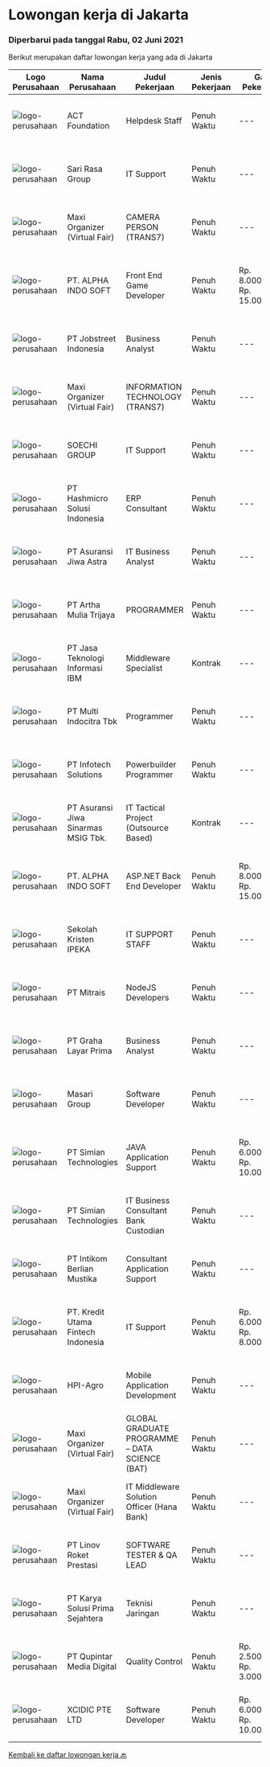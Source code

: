 
  # Lowongan kerja di Jakarta

  ### Diperbarui pada tanggal Rabu, 02 Juni 2021

  Berikut merupakan daftar lowongan kerja yang ada di Jakarta

  |Logo Perusahaan | Nama Perusahaan | Judul Pekerjaan | Jenis Pekerjaan | Gaji Pekerjaan | Lokasi | Deskripsi | Tanggal diunggah | Pranala |
  | -------------- | --------------- | --------------- | --------- | --------- | -------------- | ------- | ----------- | ----------- |
  |![logo-perusahaan](https://image-service-cdn.seek.com.au/7e16264a535fc2114d34b3ddea9fb7370d851a14/ee4dce1061f3f616224767ad58cb2fc751b8d2dc)|ACT Foundation|Helpdesk Staff|Penuh Waktu|---|Jakarta Raya|Tugas Pokok: Melakukan maintenance jaringan komputer baik terjadwal maupun insidental. Melakukan maintenance hardware IT baik terjadwal maupun...|Selasa, 01 Juni 2021|https://www.jobstreet.co.id/id/job/helpdesk-staff-3543758?token=0~b9b22527-8026-47a6-af64-d9f3eb1bb55d&sectionRank=1&jobId=jobstreet-id-job-3543758|
|![logo-perusahaan](https://image-service-cdn.seek.com.au/afa8adbb5159164996c979a29b0744d9e5bf243d/ee4dce1061f3f616224767ad58cb2fc751b8d2dc)|Sari Rasa Group|IT Support|Penuh Waktu|---|Jakarta Raya|Ensuring internet network is available according to requirements. Responsible for all about CCTV Responsible for the installation of network (Layer 1...|Rabu, 02 Juni 2021|https://www.jobstreet.co.id/id/job/it-support-3544283?token=0~b9b22527-8026-47a6-af64-d9f3eb1bb55d&sectionRank=2&jobId=jobstreet-id-job-3544283|
|![logo-perusahaan](https://image-service-cdn.seek.com.au/b067e031fef8f19e5974349db7a066918b8286f3/ee4dce1061f3f616224767ad58cb2fc751b8d2dc)|Maxi Organizer (Virtual Fair)|CAMERA PERSON (TRANS7)|Penuh Waktu|---|Jakarta Raya|·        Diploma or Bachelor Degree from any major, preferably from Broadcasting or Journalistic.·        Have knowledge &amp; skill of Camera...|Selasa, 01 Juni 2021|https://www.jobstreet.co.id/id/job/camera-person-trans7-3543789?token=0~b9b22527-8026-47a6-af64-d9f3eb1bb55d&sectionRank=3&jobId=jobstreet-id-job-3543789|
|![logo-perusahaan](https://image-service-cdn.seek.com.au/c0322c940bbf83acc40ba9c902f56b8679f196fd/ee4dce1061f3f616224767ad58cb2fc751b8d2dc)|PT. ALPHA INDO SOFT|Front End Game Developer|Penuh Waktu|Rp. 8.000.000-Rp. 15.000.000|Jakarta Barat|Job Position : Front End Game DeveloperWe are a fast-growing leading Computer Gaming CompanyWe need highly competent candidates to join the existing...|Senin, 31 Mei 2021|https://www.jobstreet.co.id/id/job/front-end-game-developer-3536162?token=0~b9b22527-8026-47a6-af64-d9f3eb1bb55d&sectionRank=4&jobId=jobstreet-id-job-3536162|
|![logo-perusahaan](https://image-service-cdn.seek.com.au/b48271325dee07f12cf2c55ac391d066ad533f98/ee4dce1061f3f616224767ad58cb2fc751b8d2dc)|PT Jobstreet Indonesia|Business Analyst|Penuh Waktu|---|Jakarta Selatan|The Role Develop and monitor data quality metrics and ensure business data and reporting met to achieve business strategy Prepare business reports by...|Rabu, 02 Juni 2021|https://www.jobstreet.co.id/id/job/business-analyst-3543929?token=0~b9b22527-8026-47a6-af64-d9f3eb1bb55d&sectionRank=5&jobId=jobstreet-id-job-3543929|
|![logo-perusahaan](https://image-service-cdn.seek.com.au/b067e031fef8f19e5974349db7a066918b8286f3/ee4dce1061f3f616224767ad58cb2fc751b8d2dc)|Maxi Organizer (Virtual Fair)|INFORMATION TECHNOLOGY (TRANS7)|Penuh Waktu|---|Jakarta Raya|·        Bachelor Degree from Information Technology·        Have a good skill in IT programming, network, or front end.·        Have an experience...|Selasa, 01 Juni 2021|https://www.jobstreet.co.id/id/job/information-technology-trans7-3543800?token=0~b9b22527-8026-47a6-af64-d9f3eb1bb55d&sectionRank=6&jobId=jobstreet-id-job-3543800|
|![logo-perusahaan](https://image-service-cdn.seek.com.au/d487b01d987a397cf145f30f7a54e8c4a3212f7a/ee4dce1061f3f616224767ad58cb2fc751b8d2dc)|SOECHI GROUP|IT Support|Penuh Waktu|---|Jakarta Pusat|Job SummaryCarry out hardware &amp; system maintenance both for office and vessel computerJob Details : Troubleshooting all IT hardware head office...|Rabu, 02 Juni 2021|https://www.jobstreet.co.id/id/job/it-support-3544318?token=0~b9b22527-8026-47a6-af64-d9f3eb1bb55d&sectionRank=7&jobId=jobstreet-id-job-3544318|
|![logo-perusahaan](https://image-service-cdn.seek.com.au/f6d60ad46f70dbd67cd5ea70ad66341689963cbd/ee4dce1061f3f616224767ad58cb2fc751b8d2dc)|PT Hashmicro Solusi Indonesia|ERP Consultant|Penuh Waktu|---|Jakarta Barat|Responsibilities: Manage and ensure ERP projects are done on time, on budget and on scope with high customer satisfaction Gather requirements, manage...|Selasa, 01 Juni 2021|https://www.jobstreet.co.id/id/job/erp-consultant-3529980?token=0~b9b22527-8026-47a6-af64-d9f3eb1bb55d&sectionRank=8&jobId=jobstreet-id-job-3529980|
|![logo-perusahaan](https://image-service-cdn.seek.com.au/d2e478af08ee033aacd5f1564d99819d3fd2e7dd/ee4dce1061f3f616224767ad58cb2fc751b8d2dc)|PT Asuransi Jiwa Astra|IT Business Analyst|Penuh Waktu|---|Jakarta Selatan|Job Duties :To understand of business change needs, assessing the business impact of those changes, capturing, analysing, delivering, documenting...|Rabu, 02 Juni 2021|https://www.jobstreet.co.id/id/job/it-business-analyst-3544110?token=0~b9b22527-8026-47a6-af64-d9f3eb1bb55d&sectionRank=9&jobId=jobstreet-id-job-3544110|
|![logo-perusahaan](https://image-service-cdn.seek.com.au/2abf327a93a1e5299bef2229675477630a636588/ee4dce1061f3f616224767ad58cb2fc751b8d2dc)|PT Artha Mulia Trijaya|PROGRAMMER|Penuh Waktu|---|Jakarta Barat|PROGRAMMER Requirement Experience with RPA Software : example Gleematic, UI Path, etc will be an advantage Experience with architecting and developing...|Selasa, 01 Juni 2021|https://www.jobstreet.co.id/id/job/programmer-3530831?token=0~b9b22527-8026-47a6-af64-d9f3eb1bb55d&sectionRank=10&jobId=jobstreet-id-job-3530831|
|![logo-perusahaan](https://image-service-cdn.seek.com.au/57a15351f6b9b27080c4c599369b98a7f5ab11cc/ee4dce1061f3f616224767ad58cb2fc751b8d2dc)|PT Jasa Teknologi Informasi IBM|Middleware Specialist|Kontrak|---|Jakarta Raya|Job Description:IT specialists in this job role will have expertise in one or more application and integration middleware (aim)-based software product...|Selasa, 01 Juni 2021|https://www.jobstreet.co.id/id/job/middleware-specialist-3529961?token=0~b9b22527-8026-47a6-af64-d9f3eb1bb55d&sectionRank=11&jobId=jobstreet-id-job-3529961|
|![logo-perusahaan](https://image-service-cdn.seek.com.au/3879cc861953dc82f6f77bf5e5bc6eac52199f0d/ee4dce1061f3f616224767ad58cb2fc751b8d2dc)|PT Multi Indocitra Tbk|Programmer|Penuh Waktu|---|Jakarta Barat|Kualifikasi: Pendidikan minimal D3/S1 Teknik Informatika/Sistem Informatika Pengalaman di bidang programmer minimal 4 tahun Menguasai dan mengerti...|Rabu, 02 Juni 2021|https://www.jobstreet.co.id/id/job/programmer-3544126?token=0~b9b22527-8026-47a6-af64-d9f3eb1bb55d&sectionRank=12&jobId=jobstreet-id-job-3544126|
|![logo-perusahaan](https://image-service-cdn.seek.com.au/a0325bc72cf3e861ae5ada84246814d3e6210a6d/ee4dce1061f3f616224767ad58cb2fc751b8d2dc)|PT Infotech Solutions|Powerbuilder Programmer|Penuh Waktu|---|Jakarta Selatan|Responsibilities:  Deliver a high-quality platform at a rapid pace, deploying updates to our system Do a proper development for every function and...|Selasa, 01 Juni 2021|https://www.jobstreet.co.id/id/job/powerbuilder-programmer-3530329?token=0~b9b22527-8026-47a6-af64-d9f3eb1bb55d&sectionRank=13&jobId=jobstreet-id-job-3530329|
|![logo-perusahaan](https://image-service-cdn.seek.com.au/c2422ed439f102f177b3282a56fa334f2bdc9415/ee4dce1061f3f616224767ad58cb2fc751b8d2dc)|PT Asuransi Jiwa Sinarmas MSIG Tbk.|IT Tactical Project (Outsource Based)|Kontrak|---|Jakarta Pusat|Job Description: Manages &amp; controls IT project delivery (from initiation until implementation). Engage stakeholders &amp; manage project...|Selasa, 01 Juni 2021|https://www.jobstreet.co.id/id/job/it-tactical-project-outsource-based-3529907?token=0~b9b22527-8026-47a6-af64-d9f3eb1bb55d&sectionRank=14&jobId=jobstreet-id-job-3529907|
|![logo-perusahaan](https://image-service-cdn.seek.com.au/c0322c940bbf83acc40ba9c902f56b8679f196fd/ee4dce1061f3f616224767ad58cb2fc751b8d2dc)|PT. ALPHA INDO SOFT|ASP.NET Back End Developer|Penuh Waktu|Rp. 8.000.000-Rp. 15.000.000|Jakarta Barat|Job Position : ASP.NET Back End DeveloperWe are a fast-growing leading Computer Gaming CompanyWe need highly competent candidates to join the existing...|Senin, 31 Mei 2021|https://www.jobstreet.co.id/id/job/asp-net-back-end-developer-3536164?token=0~b9b22527-8026-47a6-af64-d9f3eb1bb55d&sectionRank=15&jobId=jobstreet-id-job-3536164|
|![logo-perusahaan](https://image-service-cdn.seek.com.au/c6a5968ea0c6b8e89e9a3d86bd012a43037a2d48/ee4dce1061f3f616224767ad58cb2fc751b8d2dc)|Sekolah Kristen IPEKA|IT SUPPORT STAFF|Penuh Waktu|---|Jakarta Barat|Requirements:  Diploma or Bachelor’s degree in Electrical Engineering / Informatics Maximum age of 30 years old Minimum 1-year experience in the...|Rabu, 02 Juni 2021|https://www.jobstreet.co.id/id/job/it-support-staff-3544021?token=0~b9b22527-8026-47a6-af64-d9f3eb1bb55d&sectionRank=16&jobId=jobstreet-id-job-3544021|
|![logo-perusahaan](https://image-service-cdn.seek.com.au/873c75fc9ed6df00967320d343e4e2a794129d8b/ee4dce1061f3f616224767ad58cb2fc751b8d2dc)|PT Mitrais|NodeJS Developers|Penuh Waktu|---|Jakarta Pusat|Build your Career with Mitrais! We're urgently looking for experienced NodeJS Developers to be part of our team for an immediate start.Our client is a...|Selasa, 01 Juni 2021|https://www.jobstreet.co.id/id/job/nodejs-developers-3529906?token=0~b9b22527-8026-47a6-af64-d9f3eb1bb55d&sectionRank=17&jobId=jobstreet-id-job-3529906|
|![logo-perusahaan](https://image-service-cdn.seek.com.au/87d0ebe3d46d93803ab244f4166fc5130744ec4e/ee4dce1061f3f616224767ad58cb2fc751b8d2dc)|PT Graha Layar Prima|Business Analyst|Penuh Waktu|---|Jakarta Selatan|Responsibilities: Responsible for monitoring, analyzing, and reporting operational performance to maximize profits and minimize cost. Give...|Senin, 31 Mei 2021|https://www.jobstreet.co.id/id/job/business-analyst-3543514?token=0~b9b22527-8026-47a6-af64-d9f3eb1bb55d&sectionRank=18&jobId=jobstreet-id-job-3543514|
|![logo-perusahaan](https://image-service-cdn.seek.com.au/74b33f4789977a77f8237474932ae6d8744f46b9/ee4dce1061f3f616224767ad58cb2fc751b8d2dc)|Masari Group|Software Developer|Penuh Waktu|---|Jakarta Pusat|Established in Jakarta 40 years ago, Masari Group is one of Indonesia's leading Luxury Retail Company, with retail locations in Jakarta, Bandung,...|Selasa, 01 Juni 2021|https://www.jobstreet.co.id/id/job/software-developer-3530420?token=0~b9b22527-8026-47a6-af64-d9f3eb1bb55d&sectionRank=19&jobId=jobstreet-id-job-3530420|
|![logo-perusahaan](https://image-service-cdn.seek.com.au/85e0945892cfc547d364df7118f074f963b591b6/ee4dce1061f3f616224767ad58cb2fc751b8d2dc)|PT Simian Technologies|JAVA Application Support|Penuh Waktu|Rp. 6.000.000-Rp. 10.000.000|Jakarta Raya|Job Description: Analysts and interacting with Developers Working closely with software developers to develop test specifications and build test cases...|Senin, 31 Mei 2021|https://www.jobstreet.co.id/id/job/java-application-support-3542829?token=0~b9b22527-8026-47a6-af64-d9f3eb1bb55d&sectionRank=20&jobId=jobstreet-id-job-3542829|
|![logo-perusahaan](https://image-service-cdn.seek.com.au/85e0945892cfc547d364df7118f074f963b591b6/ee4dce1061f3f616224767ad58cb2fc751b8d2dc)|PT Simian Technologies|IT Business Consultant Bank Custodian|Penuh Waktu|---|Jakarta Pusat|Job Descriptions: As an application Consultant for banking system like Wealth Management, Custodian System, Mutual Fund and more. Working with the...|Selasa, 01 Juni 2021|https://www.jobstreet.co.id/id/job/it-business-consultant-bank-custodian-3530253?token=0~b9b22527-8026-47a6-af64-d9f3eb1bb55d&sectionRank=21&jobId=jobstreet-id-job-3530253|
|![logo-perusahaan](https://image-service-cdn.seek.com.au/ea5f264702bab5af336fb703e911912eeb350135/ee4dce1061f3f616224767ad58cb2fc751b8d2dc)|PT Intikom Berlian Mustika|Consultant Application Support|Penuh Waktu|---|Jakarta Raya|Requirements: Bachelor Degree / Master Degree in Industrial Engineering / System Information or other relevant field of study. Minimum 1 year...|Rabu, 02 Juni 2021|https://www.jobstreet.co.id/id/job/consultant-application-support-3544130?token=0~b9b22527-8026-47a6-af64-d9f3eb1bb55d&sectionRank=22&jobId=jobstreet-id-job-3544130|
|![logo-perusahaan](https://image-service-cdn.seek.com.au/fe9dea80d4d9b11af2602f27f095c66b2557eb50/ee4dce1061f3f616224767ad58cb2fc751b8d2dc)|PT. Kredit Utama Fintech Indonesia|IT Support|Penuh Waktu|Rp. 6.000.000-Rp. 8.000.000|Jakarta Pusat|Job Description: melakukan standarisasi pengaturan pada browser atau OS di laptop user memastikan hardware and software yg di gunakan user berfungsi...|Senin, 31 Mei 2021|https://www.jobstreet.co.id/id/job/it-support-3543207?token=0~b9b22527-8026-47a6-af64-d9f3eb1bb55d&sectionRank=23&jobId=jobstreet-id-job-3543207|
|![logo-perusahaan](https://image-service-cdn.seek.com.au/0d457d2cf249547b3fdda192fb13dbee8e63de25/ee4dce1061f3f616224767ad58cb2fc751b8d2dc)|HPI-Agro|Mobile Application Development|Penuh Waktu|---|Jakarta Raya|Merancang, Membangun, Menerapkan dan Maintain Mobile Application / Aplikasi Mobile untuk plantation.Membangun aplikasi mobile untuk IOS dan Android...|Selasa, 01 Juni 2021|https://www.jobstreet.co.id/id/job/mobile-application-development-3543722?token=0~b9b22527-8026-47a6-af64-d9f3eb1bb55d&sectionRank=24&jobId=jobstreet-id-job-3543722|
|![logo-perusahaan](https://image-service-cdn.seek.com.au/b067e031fef8f19e5974349db7a066918b8286f3/ee4dce1061f3f616224767ad58cb2fc751b8d2dc)|Maxi Organizer (Virtual Fair)|GLOBAL GRADUATE PROGRAMME – DATA SCIENCE (BAT)|Penuh Waktu|---|Jakarta Raya|ROLE POSITIONING AND OBJECTIVESThis role is a maximum 12-monthprogramme, fast-track development to a management job for high potential fresh graduates...|Senin, 31 Mei 2021|https://www.jobstreet.co.id/id/job/global-graduate-programme-data-science-bat-3543678?token=0~b9b22527-8026-47a6-af64-d9f3eb1bb55d&sectionRank=25&jobId=jobstreet-id-job-3543678|
|![logo-perusahaan](https://image-service-cdn.seek.com.au/b067e031fef8f19e5974349db7a066918b8286f3/ee4dce1061f3f616224767ad58cb2fc751b8d2dc)|Maxi Organizer (Virtual Fair)|IT Middleware Solution Officer (Hana Bank)|Penuh Waktu|---|Jakarta Selatan|Monitor &amp; maintain Middleware Application (HLI , Open Shift Tec, API Gateway)IT Middleware Solution Officer|Senin, 31 Mei 2021|https://www.jobstreet.co.id/id/job/it-middleware-solution-officer-hana-bank-3542421?token=0~b9b22527-8026-47a6-af64-d9f3eb1bb55d&sectionRank=26&jobId=jobstreet-id-job-3542421|
|![logo-perusahaan](https://image-service-cdn.seek.com.au/4b5bfccc7a0c2a118884db2c26042fe2a3558eba/ee4dce1061f3f616224767ad58cb2fc751b8d2dc)|PT Linov Roket Prestasi|SOFTWARE TESTER & QA LEAD|Penuh Waktu|---|Jakarta Selatan|Linov is looking for a QA Leader who is passionate about testing and who will be responsible for software development of testing libraries, harnesses,...|Rabu, 02 Juni 2021|https://www.jobstreet.co.id/id/job/software-tester-qa-lead-3540544?token=0~b9b22527-8026-47a6-af64-d9f3eb1bb55d&sectionRank=27&jobId=jobstreet-id-job-3540544|
|![logo-perusahaan](https://image-service-cdn.seek.com.au/bb0f2c313297f2db3d497466b95d7da85644edc0/ee4dce1061f3f616224767ad58cb2fc751b8d2dc)|PT Karya Solusi Prima Sejahtera|Teknisi Jaringan|Penuh Waktu|---|Jakarta Raya|KUALIFIKASI Pendidikan minimal SMK Teknik Komputer &amp; Jaringan/Arus Lemah/sejenisnya Memiliki pengalaman sebagai teknisi minimal 1 tahun  Memiliki...|Senin, 31 Mei 2021|https://www.jobstreet.co.id/id/job/teknisi-jaringan-3543339?token=0~b9b22527-8026-47a6-af64-d9f3eb1bb55d&sectionRank=28&jobId=jobstreet-id-job-3543339|
|![logo-perusahaan](https://image-service-cdn.seek.com.au/0d5081021c711eda0651fc369f6df00f9598f3f5/ee4dce1061f3f616224767ad58cb2fc751b8d2dc)|PT Qupintar Media Digital|Quality Control|Penuh Waktu|Rp. 2.500.000-Rp. 3.000.000|Jakarta Raya|Kualifikasi: Memiliki kepribadian yang baik Pendidikan miinimal SMA /SMK Bertanggung jawab terhadap pekerjaan Mengerti mengunakan Microsoft Excel dan...|Senin, 31 Mei 2021|https://www.jobstreet.co.id/id/job/quality-control-3543055?token=0~b9b22527-8026-47a6-af64-d9f3eb1bb55d&sectionRank=29&jobId=jobstreet-id-job-3543055|
|![logo-perusahaan](https://image-service-cdn.seek.com.au/92bea57c3a24f43867950cd750a75de07224876f/ee4dce1061f3f616224767ad58cb2fc751b8d2dc)|XCIDIC PTE LTD|Software Developer|Penuh Waktu|Rp. 6.000.000-Rp. 10.000.000|Jakarta Selatan|We are looking for coders who loves coding and appreciate the wonders that lines of codes can conjure. You must have the passion to solve problems,...|Selasa, 01 Juni 2021|https://www.jobstreet.co.id/id/job/software-developer-3530053?token=0~b9b22527-8026-47a6-af64-d9f3eb1bb55d&sectionRank=30&jobId=jobstreet-id-job-3530053|


  [Kembali ke daftar lowongan kerja 🔙](../README.md#daftar-lowongan-kerja)
  